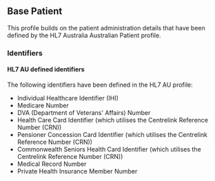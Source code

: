 ## Base Patient 

This profile builds on the patient administration details that have been defined by the HL7 Australia Australian Patient profile.

### Identifiers
#### HL7 AU defined identifiers
The following identifiers have been defined in the HL7 AU profile:
* Individual Healthcare Identifier (IHI)
* Medicare Number
* DVA (Department of Veterans' Affairs) Number
* Health Care Card Identifier (which utilises the Centrelink Reference Number (CRN))
* Pensioner Concession Card Identifier (which utilises the Centrelink Reference Number (CRN))
* Commonwealth Seniors Health Card Identifier (which utilises the Centrelink Reference Number (CRN))
* Medical Record Number
* Private Health Insurance Member Number

